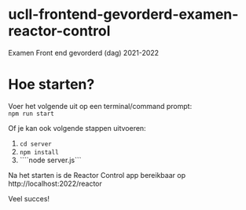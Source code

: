 # ucll-frontend-gevorderd-examen-reactor-control
Examen Front end gevorderd (dag) 2021-2022

# Hoe starten?
Voer het volgende uit op een terminal/command prompt:  
```npm run start```

Of je kan ook volgende stappen uitvoeren:  
1. ```cd server```
2. ```npm install```
3. ````node server.js```

Na het starten is de Reactor Control app bereikbaar op http://localhost:2022/reactor

Veel succes!